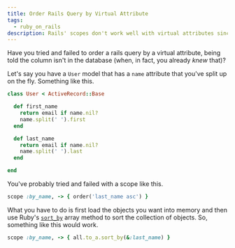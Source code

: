 ```yaml
---
title: Order Rails Query by Virtual Attribute
tags:
  - ruby_on_rails
description: Rails' scopes don't work well with virtual attributes since they resolve to a SQL query. Instead you can throw them in an array and then sort by a virtual attribute.
---
```


Have you tried and failed to order a rails query by a virtual attribute, being told the column isn't in the database (when, in fact, you already _knew_ that)?

Let's say you have a `User` model that has a `name` attribute that you've split up on the fly. Something like this.

```ruby
class User < ActiveRecord::Base

  def first_name
    return email if name.nil?
    name.split(' ').first
  end

  def last_name
    return email if name.nil?
    name.split(' ').last
  end

end
```

You've probably tried and failed with a scope like this.

```ruby
scope :by_name, -> { order('last_name asc') }
```

What you have to do is first load the objects you want into memory and then use Ruby's [`sort_by`](http://apidock.com/ruby/Enumerable/sort_by) array method to sort the collection of objects. So, something like this would work.

```ruby
scope :by_name, -> { all.to_a.sort_by(&:last_name) }
```
